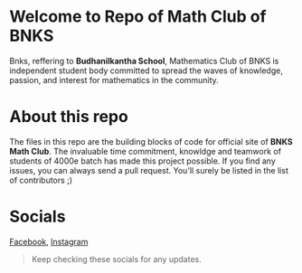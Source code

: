 # Welcome to Repo of Math Club of BNKS
Bnks, reffering to **Budhanilkantha School**, Mathematics Club of BNKS is independent student body committed to spread the waves of knowledge, passion, and interest for mathematics in the community.


# About this repo

The files in this repo are the building blocks of code for official site of **BNKS Math Club**. The invaluable time commitment, knowldge and teamwork of students of 4000e batch has made this project possible. If you find any issues, you can always send a pull request. You'll surely be listed in the list of contributors ;)



# Socials
[Facebook](https://www.facebook.com/Math-Club-107487675313449/](https://www.facebook.com/Math-Club-107487675313449/)), 
[Instagram](https://www.instagram.com/mathclub_bnks/)

> Keep checking these socials for any updates.
